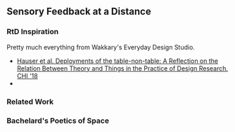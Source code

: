 ## Sensory Feedback at a Distance

### RtD Inspiration
Pretty much everything from Wakkary's Everyday Design Studio.
- [Hauser et al. Deployments of the table-non-table: A Reflection on the Relation Between Theory and Things in the Practice of Design Research. CHI '18](http://doi.org/10.1145/3173574.3173775)
- 

### Related Work

### Bachelard's Poetics of Space

